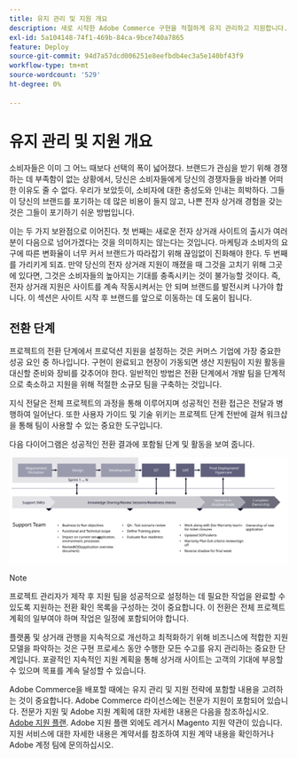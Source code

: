 ```yaml
---
title: 유지 관리 및 지원 개요
description: 새로 시작한 Adobe Commerce 구현을 적절하게 유지 관리하고 지원합니다.
exl-id: 5a104148-74f1-469b-84ca-9bce740a7865
feature: Deploy
source-git-commit: 94d7a57dcd006251e8eefbdb4ec3a5e140bf43f9
workflow-type: tm+mt
source-wordcount: '529'
ht-degree: 0%

---
```


# 유지 관리 및 지원 개요

소비자들은 이미 그 어느 때보다 선택의 폭이 넓어졌다. 브랜드가 관심을 받기 위해 경쟁하는 데 부족함이 없는 상황에서, 당신은 소비자들에게 당신의 경쟁자들을 바라볼 어떠한 이유도 줄 수 없다. 우리가 보았듯이, 소비자에 대한 충성도와 인내는 희박하다. 그들이 당신의 브랜드를 포기하는 데 많은 비용이 들지 않고, 나쁜 전자 상거래 경험을 갖는 것은 그들이 포기하기 쉬운 방법입니다.

이는 두 가지 보완점으로 이어진다. 첫 번째는 새로운 전자 상거래 사이트의 출시가 여러분이 다음으로 넘어가겠다는 것을 의미하지는 않는다는 것입니다. 마케팅과 소비자의 요구에 따른 변화율이 너무 커서 브랜드가 따라잡기 위해 끊임없이 진화해야 한다. 두 번째를 가리키게 되죠. 만약 당신의 전자 상거래 지원이 깨졌을 때 그것을 고치기 위해 그곳에 있다면, 그것은 소비자들의 높아지는 기대를 충족시키는 것이 불가능할 것이다. 즉, 전자 상거래 지원은 사이트를 계속 작동시켜서는 안 되며 브랜드를 발전시켜 나가야 합니다. 이 섹션은 사이트 시작 후 브랜드를 앞으로 이동하는 데 도움이 됩니다.

## 전환 단계

프로젝트의 전환 단계에서 프로덕션 지원을 설정하는 것은 커머스 기업에 가장 중요한 성공 요인 중 하나입니다. 구현이 완료되고 현장이 가동되면 생산 지원팀이 지원 활동을 대신할 준비와 장비를 갖추어야 한다. 일반적인 방법은 전환 단계에서 개발 팀을 단계적으로 축소하고 지원을 위해 적절한 소규모 팀을 구축하는 것입니다.

지식 전달은 전체 프로젝트의 과정을 통해 이루어지며 성공적인 전환 접근은 전달과 병행하여 일어난다. 또한 사용자 가이드 및 기술 위키는 프로젝트 단계 전반에 걸쳐 워크샵을 통해 팀이 사용할 수 있는 중요한 도구입니다.

다음 다이어그램은 성공적인 전환 결과에 포함될 단계 및 활동을 보여 줍니다.

![전환 프로세스의 단계를 보여 주는 다이어그램](../../assets/playbooks/transition-diagram.svg)

>[!NOTE]
>
> 프로젝트 관리자가 제작 후 지원 팀을 성공적으로 설정하는 데 필요한 작업을 완료할 수 있도록 지원하는 전환 확인 목록을 구성하는 것이 중요합니다. 이 전환은 전체 프로젝트 계획의 일부여야 하며 작업은 일정에 포함되어야 합니다.

플랫폼 및 상거래 관행을 지속적으로 개선하고 최적화하기 위해 비즈니스에 적합한 지원 모델을 파악하는 것은 구현 프로세스 동안 수행한 모든 수고를 유지 관리하는 중요한 단계입니다. 포괄적인 지속적인 지원 계획을 통해 상거래 사이트는 고객의 기대에 부응할 수 있으며 목표를 계속 달성할 수 있습니다.

Adobe Commerce을 배포할 때에는 유지 관리 및 지원 전략에 포함할 내용을 고려하는 것이 중요합니다.
Adobe Commerce 라이선스에는 전문가 지원이 포함되어 있습니다. 전문가 지원 및 Adobe 지원 계획에 대한 자세한 내용은 다음을 참조하십시오. [Adobe 지원 플랜](https://business.adobe.com/customers/consulting-services/premier-support.html).
Adobe 지원 플랜 외에도 레거시 Magento 지원 약관이 있습니다. 지원 서비스에 대한 자세한 내용은 계약서를 참조하여 지원 계약 내용을 확인하거나 Adobe 계정 팀에 문의하십시오.
